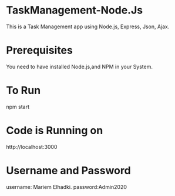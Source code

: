 # TaskManagement-Node.Js

This is a Task Management app using Node.js, Express, Json, Ajax.

# Prerequisites
You need to have installed Node.js,and NPM  in your System.

# To Run
npm start

# Code is Running on
http://localhost:3000

# Username and Password
username: Mariem Elhadki.
password:Admin2020
